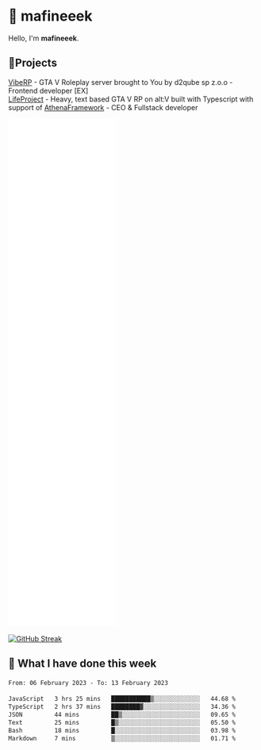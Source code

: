 # 👋 mafineeek
Hello, I'm **mafineeek**.

## 📝Projects

[VibeRP](https://v-rp.pl) - GTA V Roleplay server brought to You by d2qube sp z.o.o - Frontend developer [EX]
<br>
[LifeProject](https://github.com/LifeProject-Roleplay/) - Heavy, text based GTA V RP on alt:V built with Typescript with support of [AthenaFramework](https://github.com/Athena-Roleplay-Framework/) - CEO & Fullstack developer

![](./github-metrics.svg)

[![GitHub Streak](https://streak-stats.demolab.com/?user=mafineeek)](https://git.io/streak-stats)

## 📰 What I have done this week
<!--START_SECTION:waka-->

```text
From: 06 February 2023 - To: 13 February 2023

JavaScript   3 hrs 25 mins   ███████████▒░░░░░░░░░░░░░   44.68 %
TypeScript   2 hrs 37 mins   ████████▓░░░░░░░░░░░░░░░░   34.36 %
JSON         44 mins         ██▒░░░░░░░░░░░░░░░░░░░░░░   09.65 %
Text         25 mins         █▒░░░░░░░░░░░░░░░░░░░░░░░   05.50 %
Bash         18 mins         █░░░░░░░░░░░░░░░░░░░░░░░░   03.98 %
Markdown     7 mins          ▒░░░░░░░░░░░░░░░░░░░░░░░░   01.71 %
```

<!--END_SECTION:waka-->
